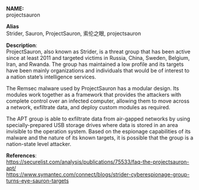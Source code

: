 **NAME:**  
projectsauron  
  
**Alias**  
Strider, Sauron, ProjectSauron, 索伦之眼, projectsauron  
  
**Description**:   
ProjectSauron, also known as Strider, is a threat group that has been active since at least 2011 and targeted victims in Russia, China, Sweden, Belgium, Iran, and Rwanda. The group has maintained a low profile and its targets have been mainly organizations and individuals that would be of interest to a nation state’s intelligence services.

The Remsec malware used by ProjectSauron has a modular design. Its modules work together as a framework that provides the attackers with complete control over an infected computer, allowing them to move across a network, exfiltrate data, and deploy custom modules as required. 

The APT group is able to exfiltrate data from air-gapped networks by using specially-prepared USB storage drives where data is stored in an area invisible to the operation system. Based on the espionage capabilities of its malware and the nature of its known targets, it is possible that the group is a nation-state level attacker.

  
**References**:  
https://securelist.com/analysis/publications/75533/faq-the-projectsauron-apt/  
https://www.symantec.com/connect/blogs/strider-cyberespionage-group-turns-eye-sauron-targets
